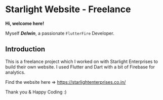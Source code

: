 # Starlight Website - Freelance

**Hi, welcome here!**

Myself ***Delwin***, a passionate `FlutterFire` Developer.

## Introduction

This is a freelance project which I worked on with Starlight Enterprises to build their own website. I used Flutter and Dart with a bit of Firebase for analytics. 

Find the website here => https://starlightenterprises.co.in/

Thank you & Happy Coding :)
